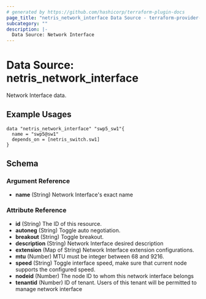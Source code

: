 ```yaml
---
# generated by https://github.com/hashicorp/terraform-plugin-docs
page_title: "netris_network_interface Data Source - terraform-provider-netris"
subcategory: ""
description: |-
  Data Source: Network Interface
---
```


# Data Source: netris_network_interface

Network Interface data.

## Example Usages

```hcl
data "netris_network_interface" "swp5_sw1"{
  name = "swp5@sw1"
  depends_on = [netris_switch.sw1]
}
```


<!-- schema generated by tfplugindocs -->
## Schema

### Argument Reference

- **name** (String) Network Interface's exact name

### Attribute Reference

- **id** (String) The ID of this resource.
- **autoneg** (String) Toggle auto negotiation.
- **breakout** (String) Toggle breakout.
- **description** (String) Network Interface desired description
- **extension** (Map of String) Network Interface extension configurations.
- **mtu** (Number) MTU must be integer between 68 and 9216.
- **speed** (String) Toggle interface speed, make sure that current node supports the configured speed.
- **nodeid** (Number) The node ID to whom this network interface belongs
- **tenantid** (Number) ID of tenant. Users of this tenant will be permitted to manage network interface
